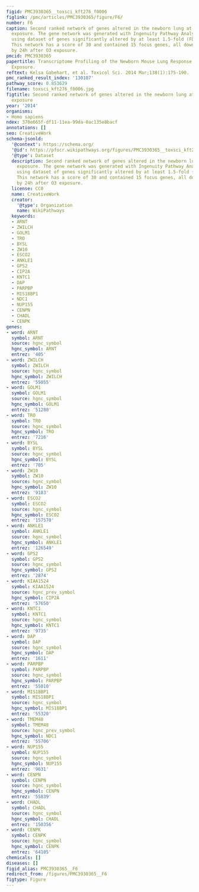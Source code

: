 ```yaml
---
figid: PMC3930365__toxsci_kft276_f0006
figlink: /pmc/articles/PMC3930365/figure/F6/
number: F6
caption: Second ranked network of genes altered in the newborn lung at 24h post-O3
  exposure. The gene network was generated with Ingenuity Pathway Analysis software
  using dataset of genes significantly altered by at least 1.5-fold (FDR, q < .05).
  This network has a score of 30 and contained 15 focus genes, all down-regulated
  by 24h after O3 exposure.
pmcid: PMC3930365
papertitle: Transcriptome Profiling of the Newborn Mouse Lung Response to Acute Ozone
  Exposure.
reftext: Kelsa Gabehart, et al. Toxicol Sci. 2014 Mar;138(1):175-190.
pmc_ranked_result_index: '130107'
pathway_score: 0.853629
filename: toxsci_kft276_f0006.jpg
figtitle: Second ranked network of genes altered in the newborn lung at 24h post-O3
  exposure
year: '2014'
organisms:
- Homo sapiens
ndex: 370e665f-df11-11ea-99da-0ac135e8bacf
annotations: []
seo: CreativeWork
schema-jsonld:
  '@context': https://schema.org/
  '@id': https://pfocr.wikipathways.org/figures/PMC3930365__toxsci_kft276_f0006.html
  '@type': Dataset
  description: Second ranked network of genes altered in the newborn lung at 24h post-O3
    exposure. The gene network was generated with Ingenuity Pathway Analysis software
    using dataset of genes significantly altered by at least 1.5-fold (FDR, q < .05).
    This network has a score of 30 and contained 15 focus genes, all down-regulated
    by 24h after O3 exposure.
  license: CC0
  name: CreativeWork
  creator:
    '@type': Organization
    name: WikiPathways
  keywords:
  - ARNT
  - ZWILCH
  - GOLM1
  - TRO
  - BYSL
  - ZW10
  - ESCO2
  - ANKLE1
  - GPS2
  - CIP2A
  - KNTC1
  - DAP
  - PARPBP
  - MIS18BP1
  - NDC1
  - NUP155
  - CENPN
  - CHADL
  - CENPK
genes:
- word: ARNT
  symbol: ARNT
  source: hgnc_symbol
  hgnc_symbol: ARNT
  entrez: '405'
- word: ZWILCH
  symbol: ZWILCH
  source: hgnc_symbol
  hgnc_symbol: ZWILCH
  entrez: '55055'
- word: GOLM1
  symbol: GOLM1
  source: hgnc_symbol
  hgnc_symbol: GOLM1
  entrez: '51280'
- word: TRO
  symbol: TRO
  source: hgnc_symbol
  hgnc_symbol: TRO
  entrez: '7216'
- word: BYSL
  symbol: BYSL
  source: hgnc_symbol
  hgnc_symbol: BYSL
  entrez: '705'
- word: ZW10
  symbol: ZW10
  source: hgnc_symbol
  hgnc_symbol: ZW10
  entrez: '9183'
- word: ESCO2
  symbol: ESCO2
  source: hgnc_symbol
  hgnc_symbol: ESCO2
  entrez: '157570'
- word: ANKLE1
  symbol: ANKLE1
  source: hgnc_symbol
  hgnc_symbol: ANKLE1
  entrez: '126549'
- word: GPS2
  symbol: GPS2
  source: hgnc_symbol
  hgnc_symbol: GPS2
  entrez: '2874'
- word: KIAA1524
  symbol: KIAA1524
  source: hgnc_prev_symbol
  hgnc_symbol: CIP2A
  entrez: '57650'
- word: KNTC1
  symbol: KNTC1
  source: hgnc_symbol
  hgnc_symbol: KNTC1
  entrez: '9735'
- word: DAP
  symbol: DAP
  source: hgnc_symbol
  hgnc_symbol: DAP
  entrez: '1611'
- word: PARPBP
  symbol: PARPBP
  source: hgnc_symbol
  hgnc_symbol: PARPBP
  entrez: '55010'
- word: MIS18BP1
  symbol: MIS18BP1
  source: hgnc_symbol
  hgnc_symbol: MIS18BP1
  entrez: '55320'
- word: TMEM48
  symbol: TMEM48
  source: hgnc_prev_symbol
  hgnc_symbol: NDC1
  entrez: '55706'
- word: NUP155
  symbol: NUP155
  source: hgnc_symbol
  hgnc_symbol: NUP155
  entrez: '9631'
- word: CENPN
  symbol: CENPN
  source: hgnc_symbol
  hgnc_symbol: CENPN
  entrez: '55839'
- word: CHADL
  symbol: CHADL
  source: hgnc_symbol
  hgnc_symbol: CHADL
  entrez: '150356'
- word: CENPK
  symbol: CENPK
  source: hgnc_symbol
  hgnc_symbol: CENPK
  entrez: '64105'
chemicals: []
diseases: []
figid_alias: PMC3930365__F6
redirect_from: /figures/PMC3930365__F6
figtype: Figure
---
```

